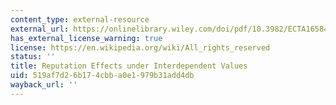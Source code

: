 ```yaml
---
content_type: external-resource
external_url: https://onlinelibrary.wiley.com/doi/pdf/10.3982/ECTA16584?casa_token=q4aBy2LbDtcAAAAA:Fkq-kwepgpo2biDMRvPWmjHVZca8PT7970L0W2DVKPtJWq4OtQzM0JZWNgojmf1QocaUXB9Pt54KYOXB
has_external_license_warning: true
license: https://en.wikipedia.org/wiki/All_rights_reserved
status: ''
title: Reputation Effects under Interdependent Values
uid: 519af7d2-6b17-4cbb-a0e1-979b31add4db
wayback_url: ''
---
```

